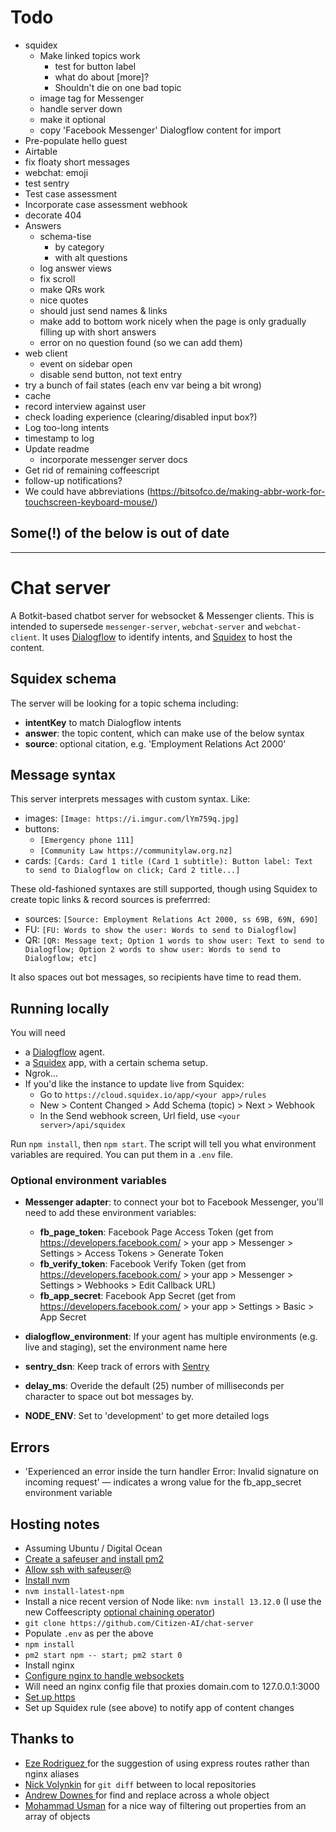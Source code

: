 # Todo

* squidex
  * Make linked topics work
    * test for button label
    * what do about [more]?
    * Shouldn't die on one bad topic
  * image tag for Messenger
  * handle server down
  * make it optional
  * copy 'Facebook Messenger' Dialogflow content for import
* Pre-populate hello guest
* Airtable
* fix floaty short messages
* webchat: emoji
* test sentry
* Test case assessment
* Incorporate case assessment webhook
* decorate 404
* Answers
  * schema-tise
    * by category
    * with alt questions
  * log answer views
  * fix scroll
  * make QRs work
  * nice quotes
  * should just send names & links
  * make add to bottom work nicely when the page is only gradually filling up with short answers
  * error on no question found (so we can add them)
* web client
  * event on sidebar open
  * disable send button, not text entry
* try a bunch of fail states (each env var being a bit wrong)
* cache
* record interview against user
* check loading experience (clearing/disabled input box?)
* Log too-long intents
* timestamp to log
* Update readme
  * incorporate messenger server docs
* Get rid of remaining coffeescript
* follow-up notifications?
* We could have abbreviations (https://bitsofco.de/making-abbr-work-for-touchscreen-keyboard-mouse/)


## Some(!) of the below is out of date

----

# Chat server

A Botkit-based chatbot server for websocket & Messenger clients. This is intended to supersede `messenger-server`, `webchat-server` and `webchat-client`. It uses [Dialogflow](https://dialogflow.cloud.google.com/) to identify intents,
and [Squidex](https://squidex.io/) to host the content.


## Squidex schema

The server will be looking for a topic schema including:

* **intentKey** to match Dialogflow intents
* **answer**: the topic content, which can make use of the below syntax
* **source**: optional citation, e.g. 'Employment Relations Act 2000'


## Message syntax

This server interprets messages with custom syntax. Like:

* images: `[Image: https://i.imgur.com/lYm759q.jpg]`
* buttons:
  * `[Emergency phone 111]`
  * `[Community Law https://communitylaw.org.nz]`
* cards: `[Cards: Card 1 title (Card 1 subtitle): Button label: Text to send to Dialogflow on click; Card 2 title...]`

These old-fashioned syntaxes are still supported, though using Squidex to create topic links & record sources is preferrred:

* sources: `[Source: Employment Relations Act 2000, ss 69B, 69N, 69O]`
* FU: `[FU: Words to show the user: Words to send to Dialogflow]`
* QR: `[QR: Message text; Option 1 words to show user: Text to send to Dialogflow; Option 2 words to show user: Words to send to Dialogflow; etc]`

It also spaces out bot messages, so recipients have time to read them.

## Running locally

You will need

* a [Dialogflow](https://dialogflow.com) agent.
* a [Squidex](https://squidex.io/) app, with a certain schema setup.
* Ngrok…
* If you'd like the instance to update live from Squidex:
  * Go to `https://cloud.squidex.io/app/<your app>/rules`
  * New > Content Changed > Add Schema (topic) > Next > Webhook
  * In the Send webhook screen, Url field, use `<your server>/api/squidex`

Run `npm install`, then `npm start`. The script will tell you what environment variables are required. You can put them in a `.env` file.


### Optional environment variables

* **Messenger adapter**: to connect your bot to Facebook Messenger, you'll need to add these environment variables:
  * **fb_page_token**: Facebook Page Access Token (get from https://developers.facebook.com/ > your app > Messenger > Settings > Access Tokens > Generate Token
  * **fb_verify_token**: Facebook Verify Token  (get from https://developers.facebook.com/ > your app > Messenger > Settings > Webhooks > Edit Callback URL)
  * **fb_app_secret**: Facebook App Secret (get from https://developers.facebook.com/ > your app > Settings > Basic > App Secret

* **dialogflow_environment**: If your agent has multiple environments (e.g. live and staging), set the environment name here

* **sentry_dsn**: Keep track of errors with [Sentry](https://sentry.io/)

* **delay_ms**: Overide the default (25) number of milliseconds per character to space out bot messages by.

* **NODE_ENV**: Set to 'development' to get more detailed logs


## Errors

* 'Experienced an error inside the turn handler Error: Invalid signature on incoming request' — indicates a wrong value for the fb_app_secret environment variable

## Hosting notes

* Assuming Ubuntu / Digital Ocean
* [Create a safeuser and install pm2](https://www.digitalocean.com/community/tutorials/how-to-use-pm2-to-setup-a-node-js-production-environment-on-an-ubuntu-vps)
* [Allow ssh with safeuser@](https://www.digitalocean.com/community/questions/error-permission-denied-publickey-when-i-try-to-ssh?answer=44730)
* [Install nvm](https://github.com/nvm-sh/nvm#install--update-script)
* `nvm install-latest-npm`
* Install a nice recent version of Node like: `nvm install 13.12.0` (I use the new Coffeescripty
  [optional chaining operator](https://developer.mozilla.org/en-US/docs/Web/JavaScript/Reference/Operators/Optional_chaining))
* `git clone https://github.com/Citizen-AI/chat-server`
* Populate `.env` as per the above
* `npm install`
* `pm2 start npm -- start; pm2 start 0`
* Install nginx
* [Configure nginx to handle websockets](https://www.nginx.com/blog/websocket-nginx/)
* Will need an nginx config file that proxies domain.com to 127.0.0.1:3000
* [Set up https](https://www.digitalocean.com/community/tutorials/how-to-secure-nginx-with-let-s-encrypt-on-ubuntu-18-04)
* Set up Squidex rule (see above) to notify app of content changes



## Thanks to

* [Eze Rodriguez
](https://www.facebook.com/groups/NewZealandtechstartups/?post_id=2826203547491477&comment_id=2826237847488047) for the suggestion of using express routes rather than nginx aliases
* [Nick Volynkin](https://stackoverflow.com/a/30772025/1876628) for `git diff` between to local repositories
* [Andrew Downes
](https://stackoverflow.com/questions/23047211/replace-all-instances-of-a-string-within-an-object-and-or-array-javascript) for find and replace across a whole object
* [Mohammad Usman](https://stackoverflow.com/a/53718921/1876628) for a nice way of filtering out properties from an array of objects